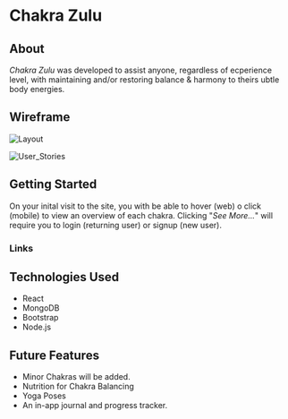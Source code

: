 
# Chakra Zulu

## About

*Chakra Zulu* was developed to assist anyone, regardless of ecperience level, with maintaining and/or restoring balance & harmony to theirs ubtle body energies.  

## Wireframe

![Layout](https://imgur.com/fHXoLHA.jpg)

![User_Stories](https://imgur.com/Gtmn1yP.jpg)

## Getting Started

On your inital visit to the site, you with be able to hover (web) o click (mobile) to view an overview of each chakra. Clicking "*See More...*" will require you to login (returning user) or signup (new user).

### Links



## Technologies Used

- React
- MongoDB
- Bootstrap 
- Node.js

## Future Features

- Minor Chakras will be added.
- Nutrition for Chakra Balancing
- Yoga Poses
- An in-app journal and progress tracker.
